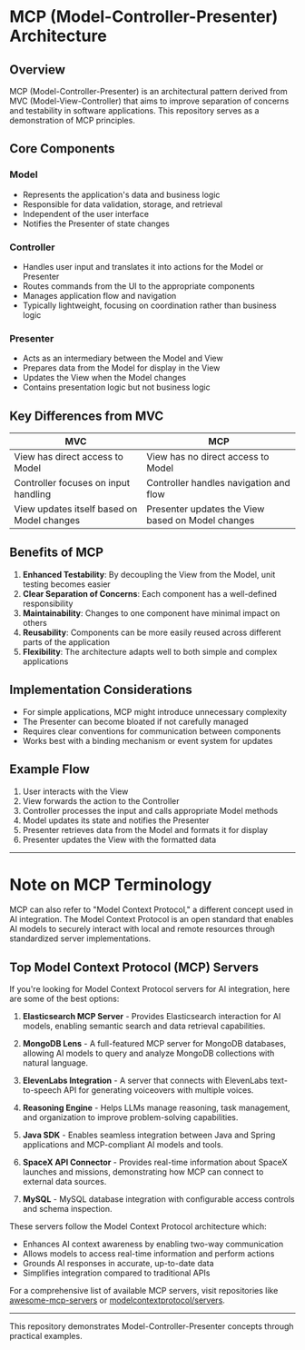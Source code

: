# MCP (Model-Controller-Presenter) Architecture

## Overview

MCP (Model-Controller-Presenter) is an architectural pattern derived from MVC (Model-View-Controller) that aims to improve separation of concerns and testability in software applications. This repository serves as a demonstration of MCP principles.

## Core Components

### Model
- Represents the application's data and business logic
- Responsible for data validation, storage, and retrieval
- Independent of the user interface
- Notifies the Presenter of state changes

### Controller
- Handles user input and translates it into actions for the Model or Presenter
- Routes commands from the UI to the appropriate components
- Manages application flow and navigation
- Typically lightweight, focusing on coordination rather than business logic

### Presenter
- Acts as an intermediary between the Model and View
- Prepares data from the Model for display in the View
- Updates the View when the Model changes
- Contains presentation logic but not business logic

## Key Differences from MVC

| MVC | MCP |
|-----|-----|
| View has direct access to Model | View has no direct access to Model |
| Controller focuses on input handling | Controller handles navigation and flow |
| View updates itself based on Model changes | Presenter updates the View based on Model changes |

## Benefits of MCP

1. **Enhanced Testability**: By decoupling the View from the Model, unit testing becomes easier
2. **Clear Separation of Concerns**: Each component has a well-defined responsibility
3. **Maintainability**: Changes to one component have minimal impact on others
4. **Reusability**: Components can be more easily reused across different parts of the application
5. **Flexibility**: The architecture adapts well to both simple and complex applications

## Implementation Considerations

- For simple applications, MCP might introduce unnecessary complexity
- The Presenter can become bloated if not carefully managed
- Requires clear conventions for communication between components
- Works best with a binding mechanism or event system for updates

## Example Flow

1. User interacts with the View
2. View forwards the action to the Controller
3. Controller processes the input and calls appropriate Model methods
4. Model updates its state and notifies the Presenter
5. Presenter retrieves data from the Model and formats it for display
6. Presenter updates the View with the formatted data

---

# Note on MCP Terminology

MCP can also refer to "Model Context Protocol," a different concept used in AI integration. The Model Context Protocol is an open standard that enables AI models to securely interact with local and remote resources through standardized server implementations.

## Top Model Context Protocol (MCP) Servers

If you're looking for Model Context Protocol servers for AI integration, here are some of the best options:

1. **Elasticsearch MCP Server** - Provides Elasticsearch interaction for AI models, enabling semantic search and data retrieval capabilities.

2. **MongoDB Lens** - A full-featured MCP server for MongoDB databases, allowing AI models to query and analyze MongoDB collections with natural language.

3. **ElevenLabs Integration** - A server that connects with ElevenLabs text-to-speech API for generating voiceovers with multiple voices.

4. **Reasoning Engine** - Helps LLMs manage reasoning, task management, and organization to improve problem-solving capabilities.

5. **Java SDK** - Enables seamless integration between Java and Spring applications and MCP-compliant AI models and tools.

6. **SpaceX API Connector** - Provides real-time information about SpaceX launches and missions, demonstrating how MCP can connect to external data sources.

7. **MySQL** - MySQL database integration with configurable access controls and schema inspection.

These servers follow the Model Context Protocol architecture which:
- Enhances AI context awareness by enabling two-way communication
- Allows models to access real-time information and perform actions
- Grounds AI responses in accurate, up-to-date data
- Simplifies integration compared to traditional APIs

For a comprehensive list of available MCP servers, visit repositories like [awesome-mcp-servers](https://github.com/appcypher/awesome-mcp-servers) or [modelcontextprotocol/servers](https://github.com/modelcontextprotocol/servers).

---

This repository demonstrates Model-Controller-Presenter concepts through practical examples.
